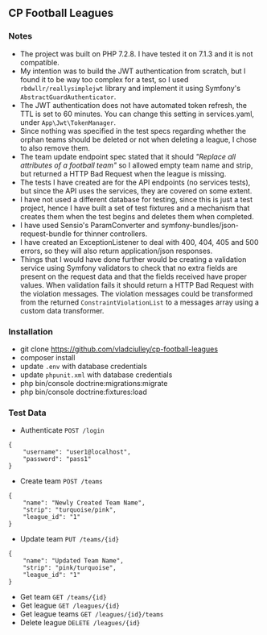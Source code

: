 CP Football Leagues
-------------------

### Notes

* The project was built on PHP 7.2.8. I have tested it on 7.1.3 and it is not compatible.
* My intention was to build the JWT authentication from scratch, but I found it to be way too 
complex for a test, so I used ```rbdwllr/reallysimplejwt``` library and implement it using 
Symfony's ```AbstractGuardAuthenticator```.
* The JWT authentication does not have automated token refresh, the TTL is set to 60 minutes. 
You can change this setting in services.yaml, under ```App\Jwt\TokenManager```.
* Since nothing was specified in the test specs regarding whether the orphan teams should be 
deleted or not when deleting a league, I chose to also remove them.
* The team update endpoint spec stated that it should _"Replace all attributes of a football team"_ 
so I allowed empty team name and strip, but returned a HTTP Bad Request when the league is missing.
* The tests I have created are for the API endpoints (no services tests), but since the API 
uses the services, they are covered on some extent.
* I have not used a different database for testing, since this is just a test project,
hence I have built a set of test fixtures and a mechanism that creates them when the test begins 
and deletes them when completed.
* I have used Sensio's ParamConverter and symfony-bundles/json-request-bundle for thinner controllers.
* I have created an ExceptionListener to deal with 400, 404, 405 and 500 errors, so they will also 
return application/json responses.
* Things that I would have done further would be creating a validation service using Symfony validators to 
check that no extra fields are present on the request data and that the fields received have proper 
values. When validation fails it should return a HTTP Bad Request with the violation messages. The
violation messages could be transformed from the returned ```ConstraintViolationList``` to a messages
array using a custom data transformer.

### Installation

* git clone https://github.com/vladciulley/cp-football-leagues
* composer install
* update ```.env``` with database credentials
* update ```phpunit.xml``` with database credentials
* php bin/console doctrine:migrations:migrate
* php bin/console doctrine:fixtures:load

### Test Data
* Authenticate ```POST /login```
```
{
	"username": "user1@localhost",
	"password": "pass1"
}
```
* Create team ```POST /teams```
```
{
	"name": "Newly Created Team Name",
	"strip": "turquoise/pink",
	"league_id": "1"
}
```
* Update team ```PUT /teams/{id}```
```
{
	"name": "Updated Team Name",
	"strip": "pink/turquoise",
	"league_id": "1"
}
```
* Get team ```GET /teams/{id}```
* Get league ```GET /leagues/{id}```
* Get league teams ```GET /leagues/{id}/teams```
* Delete league ```DELETE /leagues/{id}```
